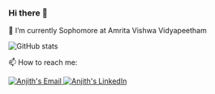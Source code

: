 ### Hi there 👋
🌱 I’m currently Sophomore at Amrita Vishwa Vidyapeetham

![GitHub stats](https://github-readme-stats.vercel.app/api?username=Anuttan&show_icons=true&hide_title=true&count_private=true&include_all_commits=true&count_private=true&theme=gotham)

📫 How to reach me:

<a href="mailto:anjith16@gmail.com">
  <img alt="Anjith's Email" src="https://img.shields.io/badge/-E--mail-000000?style=flat-square&logo=Gmail&logoColor=white" />
</a>
<a href="https://www.linkedin.com/in/anjithprakash/">
  <img alt="Anjith's LinkedIn" src="https://img.shields.io/badge/-LinkedIn-000000?style=flat-square&logo=Linkedin&logoColor=white" />
</a>
<!--
**Anuttan/Anuttan** is a ✨ _special_ ✨ repository because its `README.md` (this file) appears on your GitHub profile.

Here are some ideas to get you started:

- 🔭 I’m currently working on ...
- 🌱 I’m currently learning ...
- 👯 I’m looking to collaborate on ...
- 🤔 I’m looking for help with ...
- 💬 Ask me about ...
- 📫 How to reach me: ...
- 😄 Pronouns: ...
- ⚡ Fun fact: ...
-->
